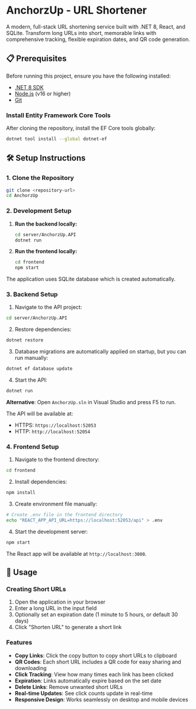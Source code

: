 # AnchorzUp - URL Shortener

A modern, full-stack URL shortening service built with .NET 8, React, and SQLite. Transform long URLs into short, memorable links with comprehensive tracking, flexible expiration dates, and QR code generation.

## 📋 Prerequisites

Before running this project, ensure you have the following installed:

- [.NET 8 SDK](https://dotnet.microsoft.com/download/dotnet/8.0)
- [Node.js](https://nodejs.org/) (v16 or higher)
- [Git](https://git-scm.com/)

### Install Entity Framework Core Tools

After cloning the repository, install the EF Core tools globally:

```bash
dotnet tool install --global dotnet-ef
```

## 🛠️ Setup Instructions

### 1. Clone the Repository

```bash
git clone <repository-url>
cd AnchorzUp
```

### 2. Development Setup

1. **Run the backend locally:**
   ```bash
   cd server/AnchorzUp.API
   dotnet run
   ```

2. **Run the frontend locally:**
   ```bash
   cd frontend
   npm start
   ```

The application uses SQLite database which is created automatically.

### 3. Backend Setup

1. Navigate to the API project:
```bash
cd server/AnchorzUp.API
```

2. Restore dependencies:
```bash
dotnet restore
```

3. Database migrations are automatically applied on startup, but you can run manually:
```bash
dotnet ef database update
```

4. Start the API:
```bash
dotnet run
```

**Alternative**: Open `AnchorzUp.sln` in Visual Studio and press F5 to run.

The API will be available at:
- HTTPS: `https://localhost:52053`
- HTTP: `http://localhost:52054`

### 4. Frontend Setup

1. Navigate to the frontend directory:
```bash
cd frontend
```

2. Install dependencies:
```bash
npm install
```

3. Create environment file manually:
```bash
# Create .env file in the frontend directory
echo "REACT_APP_API_URL=https://localhost:52053/api" > .env
```

4. Start the development server:
```bash
npm start
```

The React app will be available at `http://localhost:3000`.

## 🎯 Usage

### Creating Short URLs

1. Open the application in your browser
2. Enter a long URL in the input field
3. Optionally set an expiration date (1 minute to 5 hours, or default 30 days)
4. Click "Shorten URL" to generate a short link

### Features

- **Copy Links**: Click the copy button to copy short URLs to clipboard
- **QR Codes**: Each short URL includes a QR code for easy sharing and downloading
- **Click Tracking**: View how many times each link has been clicked
- **Expiration**: Links automatically expire based on the set date
- **Delete Links**: Remove unwanted short URLs
- **Real-time Updates**: See click counts update in real-time
- **Responsive Design**: Works seamlessly on desktop and mobile devices
